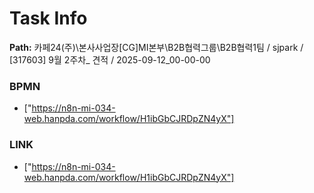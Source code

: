 # Task Info

**Path:** 카페24(주)\본사사업장\[CG]MI본부\B2B협력그룹\B2B협력1팀 / sjpark / [317603] 9월 2주차_ 견적 / 2025-09-12_00-00-00

### BPMN
- ["https://n8n-mi-034-web.hanpda.com/workflow/H1ibGbCJRDpZN4yX"]

### LINK
- ["https://n8n-mi-034-web.hanpda.com/workflow/H1ibGbCJRDpZN4yX"]

